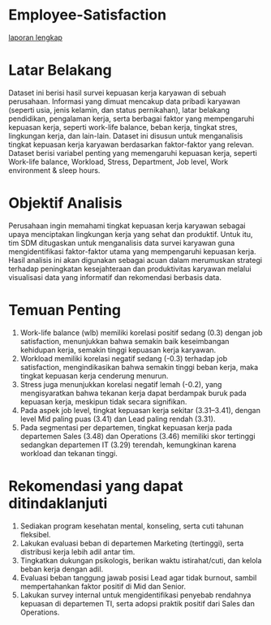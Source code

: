 # Employee-Satisfaction

[laporan lengkap](https://docs.google.com/presentation/d/1ohs9BBYBZmxwQ_xRGTtqFcMHLjDLbt2n_Zcd_aOOiX8/edit?usp=sharing)

# Latar Belakang
Dataset ini berisi hasil survei kepuasan kerja karyawan di sebuah perusahaan. Informasi yang dimuat mencakup data pribadi karyawan (seperti usia, jenis kelamin, dan status pernikahan), latar belakang pendidikan, pengalaman kerja, serta berbagai faktor yang mempengaruhi kepuasan kerja, seperti work-life balance, beban kerja, tingkat stres, lingkungan kerja, dan lain-lain. Dataset ini disusun untuk menganalisis tingkat kepuasan kerja karyawan berdasarkan faktor-faktor yang relevan. Dataset berisi variabel penting yang memengaruhi kepuasan kerja, seperti Work-life balance, Workload, Stress, Department, Job level, Work environment & sleep hours.

# Objektif Analisis
Perusahaan ingin memahami tingkat kepuasan kerja karyawan sebagai upaya menciptakan lingkungan kerja yang sehat dan produktif. Untuk itu, tim SDM ditugaskan untuk menganalisis data survei karyawan guna mengidentifikasi faktor-faktor utama yang mempengaruhi kepuasan kerja. Hasil analisis ini akan digunakan sebagai acuan dalam merumuskan strategi terhadap peningkatan kesejahteraan dan produktivitas karyawan melalui visualisasi data yang informatif dan rekomendasi berbasis data.

# Temuan Penting
1. Work-life balance (wlb) memiliki korelasi positif sedang (0.3) dengan job satisfaction, menunjukkan bahwa semakin baik keseimbangan kehidupan kerja, semakin tinggi kepuasan kerja karyawan.
2. Workload memiliki korelasi negatif sedang (-0.3) terhadap job satisfaction, mengindikasikan bahwa semakin tinggi beban kerja, maka tingkat kepuasan kerja cenderung menurun.
3. Stress juga menunjukkan korelasi negatif lemah (-0.2), yang mengisyaratkan bahwa tekanan kerja dapat berdampak buruk pada kepuasan kerja, meskipun tidak secara signifikan.
4. Pada aspek job level, tingkat kepuasan kerja sekitar (3.31–3.41), dengan level Mid paling puas (3.41) dan Lead paling rendah (3.31).
5. Pada segmentasi per departemen, tingkat kepuasan kerja pada departemen Sales (3.48) dan Operations (3.46) memiliki skor tertinggi sedangkan departemen IT (3.29) terendah, kemungkinan karena workload dan tekanan tinggi.

# Rekomendasi yang dapat ditindaklanjuti
1. Sediakan program kesehatan mental, konseling, serta cuti tahunan fleksibel.
2. Lakukan evaluasi beban di departemen Marketing (tertinggi), serta distribusi kerja lebih adil antar tim.
3. Tingkatkan dukungan psikologis, berikan waktu istirahat/cuti, dan kelola beban kerja dengan adil.
4. Evaluasi beban tanggung jawab posisi Lead agar tidak burnout, sambil mempertahankan faktor positif di Mid dan Senior.
5. Lakukan survey internal untuk mengidentifikasi penyebab rendahnya kepuasan di departemen TI, serta adopsi praktik positif dari Sales dan Operations.



